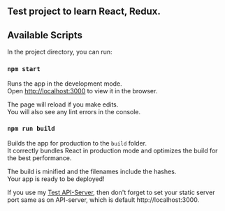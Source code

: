 ## Test project to learn React, Redux. 

## Available Scripts

In the project directory, you can run:

### `npm start`

Runs the app in the development mode.<br />
Open [http://localhost:3000](http://localhost:3000) to view it in the browser.

The page will reload if you make edits.<br />
You will also see any lint errors in the console.


### `npm run build`

Builds the app for production to the `build` folder.<br />
It correctly bundles React in production mode and optimizes the build for the best performance.

The build is minified and the filenames include the hashes.<br />
Your app is ready to be deployed!

If you use my [Test API-Server](https://github.com/Nylevyy/travelBlogBackend), then don't forget to set your static server port same as on API-server,
which is default http://localhost:3000.<br /> 